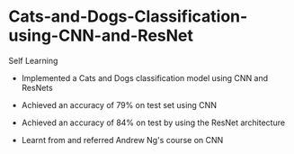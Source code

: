 # Cats-and-Dogs-Classification-using-CNN-and-ResNet
Self Learning

- Implemented a Cats and Dogs classification model using CNN and ResNets
- Achieved an accuracy of 79% on test set using CNN
- Achieved an accuracy of 84% on test by using the ResNet architecture



- Learnt from and referred Andrew Ng's course on CNN
